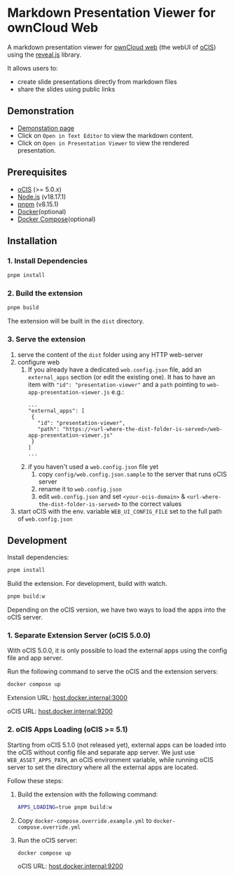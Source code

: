 # Markdown Presentation Viewer for ownCloud Web

A markdown presentation viewer for [ownCloud web](https://github.com/owncloud/web/) (the webUI of [oCIS](https://github.com/owncloud/ocis/)) using the [reveal.js](https://revealjs.com/) library.

It allows users to:

- create slide presentations directly from markdown files
- share the slides using public links

## Demonstration

- [Demonstation page](https://ocis.in-nepal.de/files/link/public/bdSEsErbfGKoOIt?fileId=bdSEsErbfGKoOIt&files-public-link-view-mode=resource-table)
- Click on `Open in Text Editor` to view the markdown content.
- Click on `Open in Presentation Viewer` to view the rendered presentation.

## Prerequisites

- [oCIS](https://github.com/owncloud/ocis) (>= 5.0.x)
- [Node.js](https://nodejs.org/en/) (v18.17.1)
- [pnpm](https://pnpm.io/) (v8.15.1)
- [Docker](https://www.docker.com/)(optional)
- [Docker Compose](https://docs.docker.com/compose/)(optional)

## Installation

### 1. Install Dependencies

```bash
pnpm install
```

### 2. Build the extension

```bash
pnpm build
```

The extension will be built in the `dist` directory.

### 3. Serve the extension

1. serve the content of the `dist` folder using any HTTP web-server
2. configure web
   1. If you already have a dedicated `web.config.json` file, add an `external_apps` section (or edit the existing one). It has to have an item with `"id": "presentation-viewer"` and a `path` pointing to `web-app-presentation-viewer.js` e.g.:
      ```
      ...
      "external_apps": [
       {
         "id": "presentation-viewer",
         "path": "https://<url-where-the-dist-folder-is-served>/web-app-presentation-viewer.js"
       }
      ]
      ...
      ```
   2. if you haven't used a `web.config.json` file yet
      1. copy `config/web.config.json.sample` to the server that runs oCIS server
      2. rename it to `web.config.json`
      3. edit `web.config.json` and set `<your-ocis-domain>` & `<url-where-the-dist-folder-is-served>` to the correct values
3. start oCIS with the env. variable `WEB_UI_CONFIG_FILE` set to the full path of `web.config.json`

## Development

Install dependencies:

```bash
pnpm install
```

Build the extension. For development, build with watch.

```bash
pnpm build:w
```

Depending on the oCIS version, we have two ways to load the apps into the oCIS server.

### 1. Separate Extension Server (oCIS 5.0.0)

With oCIS 5.0.0, it is only possible to load the external apps using the config file and app server.

Run the following command to serve the oCIS and the extension servers:

```bash
docker compose up
```

Extension URL: [host.docker.internal:3000](https://host.docker.internal:3000)

oCIS URL: [host.docker.internal:9200](https://host.docker.internal:9200)

### 2. oCIS Apps Loading (oCIS >= 5.1)

Starting from oCIS 5.1.0 (not released yet), external apps can be loaded into the oCIS without config file and separate app server. We just use `WEB_ASSET_APPS_PATH`, an oCIS environment variable, while running oCIS server to set the directory where all the external apps are located.

Follow these steps:

1. Build the extension with the following command:

   ```bash
   APPS_LOADING=true pnpm build:w
   ```

2. Copy `docker-compose.override.example.yml` to `docker-compose.override.yml`
3. Run the oCIS server:

   ```bash
   docker compose up
   ```

   oCIS URL: [host.docker.internal:9200](https://host.docker.internal:9200)
